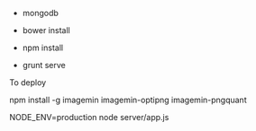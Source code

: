 - mongodb

- bower install
- npm install

- grunt serve

To deploy

npm install -g imagemin imagemin-optipng imagemin-pngquant


NODE_ENV=production node server/app.js 

